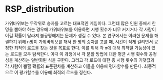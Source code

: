 # RSP_distribution

가위바위보는 무작위로 승자를 고르는 대표적인 게임이다. 그런데 많은 인원 중에서 한 명을 뽑아야 하는 경우에 가위바위보를 이용하면 시행 횟수가 너무 커지거나 각 사람이 이길 확률이 달라져 불공평해지는 문제가 생길 수 있다. 본 연구에서는 이러한 문제를 해결하기 위해 n명이 가위바위보를 해서 한 명의 승자를 고를 때, 시간이 적게 걸리면서 공정한 최적의 로드을 찾는 것을 목표로 한다. 이를 위해 각 n에 대해 최적일 가능성이 있는 로드을 모두 탐색한다. 이때 이 과정에서 각 분할 방법에 대한 평균 시행 횟수와 공정성을 계산하는 일반화된 식을 구한다. 그리고 각 로드에 대한 총 시행 횟수의 기댓값과 각 사람이 뽑힐 확률의 표준편차를 계산하고 이들을 이용해 평가함수를 만든다. 최종적으로 이 평가함수를 이용해 최적의 로드를 정한다. 
